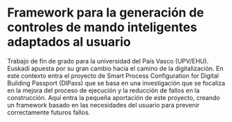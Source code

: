 # Framework para la generación de controles de mando inteligentes adaptados al usuario
Trabajo de fin de grado para la universidad del País Vasco (UPV/EHU).
Euskadi apuesta por su gran cambio hacia el camino de la digitalización. En este contexto entra el proyecto de Smart Process Configuration for Digital Building Passport (DIPass) que se basa en una investigación que se focaliza en la mejora del proceso de ejecución y la reducción de fallos en la construcción. Aquí entra la pequeña aportación de este proyecto, creando un framework basado en las necesidades del usuario para prevenir correctamente futuros fallos. 
